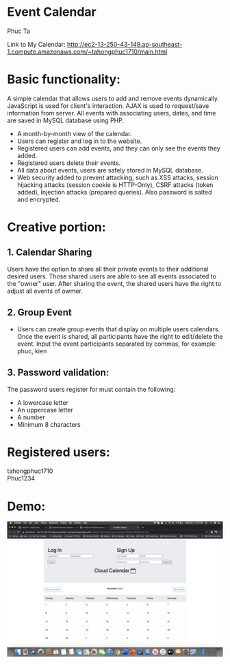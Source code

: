 # Event Calendar 
Phuc Ta

Link to My Calendar:
http://ec2-13-250-43-149.ap-southeast-1.compute.amazonaws.com/~tahongphuc1710/main.html

# Basic functionality:

A simple calendar that allows users to add and remove events dynamically. JavaScript is used for client's interaction. AJAX is used to request/save information from server. All events with associating users, dates, and time are saved in MySQL database using PHP.

- A month-by-month view of the calendar.  
- Users can register and log in to the website.  
- Registered users can add events, and they can only see the events they added.  
- Registered users delete their events.  
- All data about events, users are safely stored in MySQL database.  
- Web security added to prevent attacking, such as XSS attacks, session hijacking attacks (session cookie is HTTP-Only), CSRF attacks (token added), Injection attacks (prepared queries). Also password is salted and encrypted.


# Creative portion:

## 1. Calendar Sharing
Users have the option to share all their private events to their additional desired users. Those shared users are able to see all events associated 
to the "owner" user. After sharing the event, the shared users have the right to adjust all events of owmer.

## 2. Group Event
- Users can create group events that display on multiple users calendars. Once the event is shared, all participants have the right to edit/delete the event.
Input the event participants separated by commas, for example: phuc, kien


## 3. Password validation:
The password users register for must contain the following:
- A lowercase letter
- An uppercase letter
- A number
- Minimum 8 characters


# Registered users:
tahongphuc1710  
Phuc1234



# Demo:
![](images/before.png)
